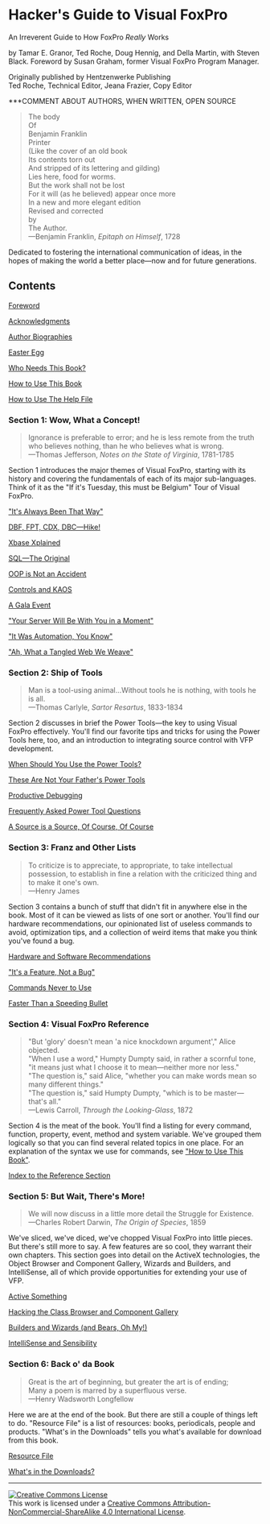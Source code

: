# Hacker's Guide to Visual FoxPro

An Irreverent Guide to How FoxPro *Really* Works

by Tamar E. Granor, Ted Roche, Doug Hennig, and Della Martin, with Steven Black. Foreword by Susan Graham, former Visual FoxPro Program Manager.

Originally published by Hentzenwerke Publishing
<br>Ted Roche, Technical Editor, Jeana Frazier, Copy Editor

***COMMENT ABOUT AUTHORS, WHEN WRITTEN, OPEN SOURCE

>The body<br>
 Of<br>
 Benjamin Franklin<br>
 Printer<br>
 (Like the cover of an old book<br>
 Its contents torn out<br>
 And stripped of its lettering and gilding)<br>
 Lies here, food for worms.<br>
 But the work shall not be lost<br>
 For it will (as he believed) appear once more<br>
 In a new and more elegant edition<br>
 Revised and corrected<br>
 by<br>
 The Author.  
>&mdash;Benjamin Franklin, *Epitaph on Himself*, 1728

Dedicated to fostering the international communication of ideas, in the hopes of making the world a better place&mdash;now and for future generations.

## Contents

[Foreword](section0/s0c3.md)

[Acknowledgments](section0/s0c4.md)

[Author Biographies](section6/bios.md)

[Easter Egg](section6/friends.md)

[Who Needs This Book?](section0/s0c7.md)

[How to Use This Book](section0/s0c8.md)

[How to Use The Help File](section0/s0c9.md)

### Section 1: Wow, What a Concept!

>Ignorance is preferable to error; and he is less remote from the truth who believes nothing, than he who believes what is wrong.  
>&mdash;Thomas Jefferson, *Notes on the State of Virginia*, 1781-1785

Section 1 introduces the major themes
of Visual FoxPro, starting with its history and covering the fundamentals of
each of its major sub-languages. Think of it as the "If it's Tuesday, this
must be Belgium" Tour of Visual FoxPro.

["It's Always Been That Way"](section1/s1c1.md)

[DBF, FPT, CDX, DBC—Hike!](section1/s1c2.md)

[Xbase Xplained](section1/s1c3.md)

[SQL&mdash;The Original](section1/s1c4.md)

[OOP is Not an Accident](section1/s1c5.md)

[Controls and KAOS](section1/s1c6.md)

[A Gala Event](section1/s1c7.md)

["Your Server Will Be With You in a Moment"](section1/s1c8.md)

["It Was Automation, You Know"](section1/s1c9.md)

["Ah, What a Tangled Web We Weave"](section1/s1c10.md)

### Section 2: Ship of Tools

>Man is a tool-using animal...Without tools he is nothing, with tools he is all.  
>&mdash;Thomas Carlyle, *Sartor Resartus*, 1833-1834

Section 2 discusses in brief the Power
Tools&mdash;the key to using Visual FoxPro effectively. You'll find our favorite tips
and tricks for using the Power Tools here, too, and an introduction to
integrating source control with VFP development.

[When Should You Use the Power Tools?](section2/s2c2.md)

[These Are Not Your Father's Power Tools](section2/s2c3.md)

[Productive Debugging](section2/s2c4.md)

[Frequently Asked Power Tool Questions](section2/s2c5.md)

[A Source is a Source, Of Course, Of Course](section2/s2c6.md)

### Section 3: Franz and Other Lists 

>To criticize is to appreciate, to appropriate, to take intellectual possession, to establish in fine a relation with the criticized thing and to make it one's own.  
>&mdash;Henry James

Section 3 contains a bunch of stuff
that didn't fit in anywhere else in the book. Most of it can be viewed as lists
of one sort or another. You'll find our hardware recommendations, our
opinionated list of useless commands to avoid, optimization tips, and a
collection of weird items that make you think you've found a bug.

[Hardware and Software Recommendations](section3/s3c1.md)

["It's a Feature, Not a Bug"](section3/s3c2.md)

[Commands Never to Use](section3/s3c3.md)

[Faster Than a Speeding Bullet](section3/s3c4.md)

### Section 4: Visual FoxPro Reference

> "But 'glory' doesn't mean 'a nice knockdown argument'," Alice objected.
<br>"When I use a word," Humpty Dumpty said, in rather a scornful tone, "it means just what I choose it to mean—neither more nor less."
<br>"The question is," said Alice, "whether you can make words mean so many different things."
<br>"The question is," said Humpty Dumpty, "which is to be master—that's all."
<br>&mdash;Lewis Carroll, *Through the Looking-Glass*, 1872

Section 4 is the meat of the book. You'll find a listing for every command, function, property, event, method and system variable. We've grouped them logically so that you can find several related topics in one place. For an explanation of the syntax we use for commands, see ["How to Use This Book"](section1/s0c8.md).

[Index to the Reference Section](section4/index.md)

### Section 5: But Wait, There's More!

>We will now discuss in a little more detail the Struggle for Existence.  
>&mdash;Charles Robert Darwin, *The Origin of Species*, 1859

We've sliced, we've diced, we've chopped Visual FoxPro into
little pieces. But there's still more to say. A few features are so cool, they
warrant their own chapters. This section goes into detail on the ActiveX
technologies, the Object Browser and Component Gallery, Wizards and Builders,
and IntelliSense, all of which provide opportunities for extending your use of
VFP.

[Active Something](section5/s5c1.md)

[Hacking the Class Browser and Component Gallery](section5/s5c2.md)

[Builders and Wizards (and Bears, Oh My!)](section5/s5c3.md)

[IntelliSense and Sensibility](section5/s5c4.md)

### Section 6: Back o' da Book

>Great is the art of beginning, but greater the art is of ending;<br>
 Many a poem is marred by a superfluous verse.  
>&mdash;Henry Wadsworth Longfellow

Here we are at the end of the book. But there are still a
couple of things left to do. "Resource File" is a list of resources:
books, periodicals, people and products. "What's in the Downloads"
tells you what's available for download from this book.

[Resource File](s6c1.md)

[What's in the Downloads?](s6c2.md)

<hr>

<a rel="license" href="http://creativecommons.org/licenses/by-nc-sa/4.0/"><img alt="Creative Commons License" style="border-width:0" src="https://i.creativecommons.org/l/by-nc-sa/4.0/88x31.png" /></a><br />This work is licensed under a <a rel="license" href="http://creativecommons.org/licenses/by-nc-sa/4.0/">Creative Commons Attribution-NonCommercial-ShareAlike 4.0 International License</a>.